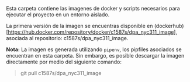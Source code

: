 Esta carpeta contiene las imagenes de docker y scripts necesarios para ejecutar el proyecto en un entorno aislado.

La primera versión de la imagen se encuentras disponible en (dockerhub)[https://hub.docker.com/repository/docker/c1587s/dpa_nyc311_image], asociada al repositorio: c1587s/dpa_nyc311_image.

**Nota:** La imagen es generada utilizando `pipenv`, los pipfiles asociados se encuentran en esta carpeta. Sin embargo, es posible descargar la imagen directamente por medio del siguiente comando:

> git pull c1587s/dpa_nyc311_image

